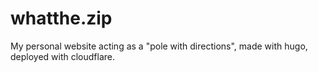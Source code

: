 # whatthe.zip
My personal website acting as a "pole with directions", made with hugo, deployed with cloudflare.
